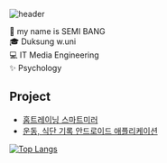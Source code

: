 ![header](https://capsule-render.vercel.app/api?text=SEMI_BANG&type=soft&color=d6ace6)

:raising_hand: my name is SEMI BANG   
:mortar_board: Duksung w.uni   
:computer: IT Media Engineering   
:sparkles: Psychology


## Project
- [홈트레이닝 스마트미러](https://github.com/971021hr/tantan_webproject)
- [운동, 식단 기록 안드로이드 애플리케이션](https://github.com/971021hr/dandan_app_final)

[![Top Langs](https://github-readme-stats.vercel.app/api/top-langs/?username=971021hr&layout=compact)](https://github.com/semibang/github-readme-stats)
